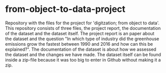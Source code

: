 # from-object-to-data-project
Repository with the files for the project for 'digitzation; from object to data'. 
This repository consists of three files, the project report, the documentation of the dataset and the dataset itself.
The project report is an paper about the dataset and the question "In which type of industry did the greenhouse emissions grow the fastest between 1990 and 2016 and how can this be explained?".
The documentation of the dataset is about how we assessed the dataset and the changes we have made.
The dataset itself can be found inside a zip-file because it was too big to enter in Github without making it a zip. 
